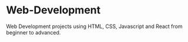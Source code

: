 # Web-Development
Web Development projects using HTML, CSS, Javascript and React from beginner to advanced. 
